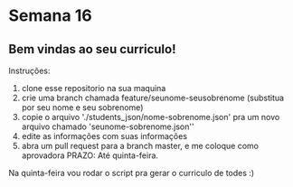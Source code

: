 # Semana 16
## Bem vindas ao seu curriculo!
Instruções:
1. clone esse repositorio na sua maquina
2. crie uma branch chamada feature/seunome-seusobrenome (substitua por seu nome e seu sobrenome)
3. copie o arquivo './students_json/nome-sobrenome.json' pra um novo arquivo chamado 'seunome-sobrenome.json''
4. edite as informações com suas informações
5. abra um pull request para a branch master, e me coloque como aprovadora
PRAZO: Até quinta-feira.

Na quinta-feira vou rodar o script pra gerar o curriculo de todes :)
